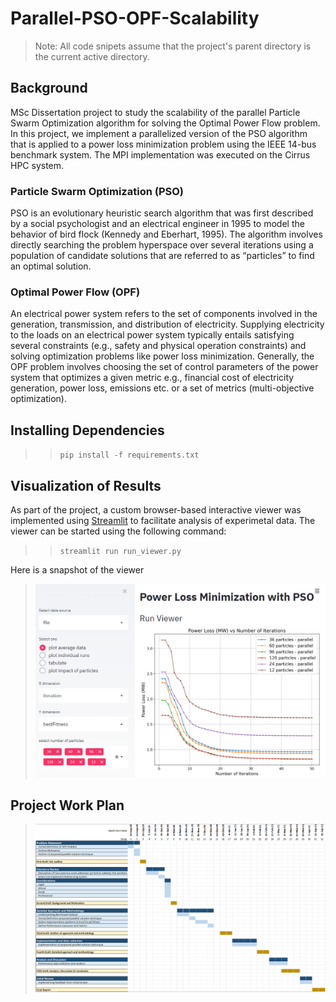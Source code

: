 # Parallel-PSO-OPF-Scalability

>Note: All code snipets assume that the project's parent directory is the current active directory.

## Background
MSc Dissertation project to study the scalability of the parallel Particle Swarm Optimization algorithm for solving the Optimal Power Flow problem.
In this project, we implement a parallelized version of the PSO algorithm that is applied to a power loss minimization problem using the IEEE 14-bus benchmark system. The MPI implementation was executed on the Cirrus HPC system. 

### Particle Swarm Optimization (PSO)
PSO is an evolutionary heuristic search algorithm that was first described by a social psychologist and an electrical engineer in 1995 to model the behavior of bird flock (Kennedy and Eberhart, 1995). The algorithm involves directly searching the problem hyperspace over several iterations using a population of candidate solutions that are referred to as “particles” to find an optimal solution.

### Optimal Power Flow (OPF)
An electrical power system refers to the set of components involved in the generation, transmission, and distribution of electricity. Supplying electricity to the loads on an electrical power system typically entails satisfying several constraints (e.g., safety and physical operation constraints) and solving optimization problems like power loss minimization. Generally, the OPF problem involves choosing the set of control parameters of the power system that optimizes a given metric e.g., financial cost of electricity generation, power loss, emissions etc. or a set of metrics (multi-objective optimization).

## Installing Dependencies 
>> <code>pip install -f requirements.txt</code>

## Visualization of Results
As part of the project, a custom browser-based interactive viewer was implemented using [Streamlit](https://www.streamlit.io/) to facilitate analysis of experimetal data. The viewer can be started using the following command:
>> <code>streamlit run run_viewer.py</code>

Here is a snapshot of the viewer
> ![viewer](archives/image.png)


## Project Work Plan
> ![viewer](archives/work_plan.png)
